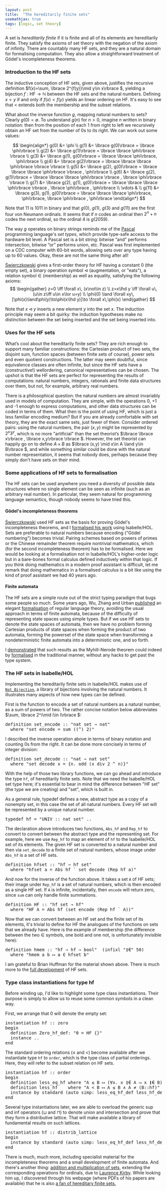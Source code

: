 ```yaml
---
layout: post
title:  "The hereditarily finite sets"
usemathjax: true 
tags: [logic, set theory]
---
```


A set is *hereditarily finite* if it is finite and all of its elements are hereditarily finite. They satisfy the axioms of set theory with the negation of the axiom of infinity. There are countably many HF sets, and they are a natural domain for formalising computation. They also allow a straightforward treatment of Gödel's incompleteness theorems.

### Introduction to the HF sets

The inductive conception of HF sets, given above, justifies the recursive definition $f(x)=\sum\, \lbrace 2^{f(y)}\mid y\in x\rbrace $, yielding a bijection $f:\text{HF}\to \mathbb{N}$  between the HF sets and the natural numbers.
Defining $x<y$ if and only if $f(x)<f(y)$ yields an linear ordering on HF.
It's easy to see that $<$ extends both the membership and the subset relations.

What about the inverse function $g$, mapping natural numbers to sets? 
Clearly $g(0) = \emptyset$. To understand $g(n)$ for $n>0$, imagine $n$ written in binary notation: then from the position of each 1 from right to left we recursively obtain an HF set from the number of 0s to its right. We can work out some values:

$$ \begin{align*}
g(0) &= \phi \\
g(1) &= \lbrace g(0)\rbrace  = \lbrace \phi\rbrace  \\
g(2) &= \lbrace g(1)\rbrace  = \lbrace \lbrace \phi\rbrace \rbrace  \\
g(3) &= \lbrace g(1), g(0)\rbrace  = \lbrace \lbrace \phi\rbrace, \phi\rbrace  \\
g(4) &= \lbrace g(2)\rbrace  = \lbrace \lbrace \lbrace \phi\rbrace \rbrace \rbrace  \\
g(5) &= \lbrace g(2), g(0)\rbrace  = \lbrace \lbrace \lbrace \phi\rbrace \rbrace , \phi\rbrace  \\
g(6) &= \lbrace g(2), g(1)\rbrace  = \lbrace \lbrace \lbrace \phi\rbrace \rbrace , \lbrace \phi\rbrace \rbrace  \\
g(7) &= \lbrace g(2), g(1), g(0)\rbrace = \lbrace \lbrace \lbrace \phi\rbrace \rbrace , \lbrace \phi\rbrace , \phi\rbrace \\
\vdots & \\
g(11) &= \lbrace g(3), g(1), g(0)\rbrace  = \lbrace \lbrace \lbrace \phi\rbrace, \phi\rbrace, \lbrace \phi\rbrace , \phi\rbrace 
\end{align*} $$

Note that 11 is 1011 in binary and that $g(0)$, $g(1)$, $g(3)$ and $g(11)$ are the first four von Neumann ordinals. It seems that if $n$ codes an ordinal then $2^n+n$ codes the next ordinal, so the ordinal 4 is $g(2059)$.

The way $g$ operates on binary strings reminds me of the [Pascal](https://dl.acm.org/doi/10.1145/234286.1057812) 
programming language's *set types*, which provide type-safe access to the hardware bit level. A Pascal set is a bit string: bitwise “and” performs intersection, bitwise “or” performs union, etc. Pascal was first implemented on a CDC computer with 60-bit words, allowing sets over any type having up to 60 values. Okay, these are not the same thing after all!

[Świerczkowski](https://doi.org/10.4064/DM422-0-1) gives
a first-order theory for HF having a constant 0 (the empty set), a binary
operation symbol $\lhd$ (augmentation, or "eats"),
a relation symbol $\in$ (membership) as well as equality, satisfying
the following axioms:
$$
\begin{gather}
z=0 \iff \forall x\, (x\not\in z) \\
z=x\lhd y \iff \forall u\, (u\in z\iff u\in x\lor u=y) \\
\phi(0) \land \forall xy\, [\phi(x)\land\phi(y)\to\phi(x\lhd y)]\to \forall x\,\phi(x) 
\end{gather}
$$

Note that $x\lhd y$ inserts a new element $y$ into the set $x$.
The induction principle may seem a bit quirky: the induction hypotheses make no distinction between the set being inserted and the set being inserted into.

### Uses for the HF sets

What’s cool about the hereditarily finite sets? They are rich enough to support many familiar constructions: the Cartesian product of two sets, the disjoint sum, function spaces (between finite sets of course), power sets and even quotient constructions. The latter may seem doubtful, since equivalence classes are often infinite, but since the HF sets have a (constructive!) wellordering, canonical representatives can be chosen. The upshot is that the HF sets are perfect for representing the results of computations: natural numbers, integers, rationals and finite data structures over them, but not, for example, arbitrary real numbers.

There is a philosophical question: the natural numbers are almost invariably used in models of computation. They are simple, with the operations 0, +1 and -1 enough to express computations, and other data structures can be coded in terms of them. 
What then is the point of using HF, which is just a less familiar encoding medium? 
But if you are already comfortable with set theory, they are the exact same sets, just fewer of them. Consider ordered pairs: using the natural numbers, the pair $(x,y)$ might be represented by $2^x3^y$, which is no more "artificial" than the set theorist’s $\lbrace \lbrace x\rbrace , \lbrace x,y\rbrace \rbrace $. However, the set theorist can happily go on to define $A\times B$ as $\lbrace (x,y) \mid x\in A \land y\in B\rbrace $, and while something similar could be done with the natural number representation, it seems that nobody does, perhaps because they simply don’t have sets on their mind.

### Some applications of HF sets to formalisation

The HF sets can be used anywhere you need a diversity of possible data structures where no single element can be seen as infinite (such as an arbitrary real number). In particular, they seem natural for programming language semantics, though nobody seems to have tried this.

#### Gödel's incompleteness theorems

[Świerczkowski](https://doi.org/10.4064/DM422-0-1) used HF sets as the basis for proving Gödel's incompleteness theorems, and I [formalised his work](https://arxiv.org/abs/2104.14260) using Isabelle/HOL.
Sets are preferable to natural numbers because encoding ("Gödel numbering") becomes trivial. Pairing schemes based on powers of primes or the Chinese remainder theorem require nontrivial mathematics, which (for the second incompleteness theorem) has to be formalised.
Here we would be looking at a formalisation not in Isabelle/HOL's higher-order logic but in a bare-bones formal calculus defined inductively within that logic.
If you think doing mathematics in a modern proof assistant is difficult, let me remark that doing mathematics in a formalised calculus is a bit like using the kind of proof assistant we had 40 years ago.

#### Finite automata

The HF sets are a simple route out of the strict typing paradigm that bugs some people so much. Some years ago, Wu, Zhang and Urban [published](https://rdcu.be/cJtCW) 
an elegant [formalisation](https://www.isa-afp.org/entries/Myhill-Nerode.html)
of regular language theory, avoiding the usual approach in terms of finite automata, because of the difficulty of representing state spaces using simple types. But if we use HF sets to denote the state spaces of automata, then we have no problem forming Cartesian products of state spaces when forming the product of two automata, forming the powerset of the state space when transforming a nondeterministic finite automata into a deterministic one, and so forth.

I [demonstrated](https://arxiv.org/pdf/1505.01662.pdf) that such results as the
Myhill-Nerode theorem could indeed by [formalised](https://www.isa-afp.org/entries/Finite_Automata_HF.html)
in the traditional manner, without any hacks to get past the type system.

### The HF sets in Isabelle/HOL

Implementing the hereditarily finite sets in Isabelle/HOL makes use of [`Nat_Bijection`](https://isabelle.in.tum.de/library/HOL/HOL-Library/Nat_Bijection.html),
a library of bijections involving the natural numbers. It illustrates many aspects of how new types can be defined.

First is the function to encode a set of natural numbers as a natural number, as a sum of powers of two. The rather concise notation below abbreviates
$\sum\, \lbrace 2^i\mid i\in I\rbrace $:
<pre class="source">
<span class="keyword1 command">definition</span> <span class="entity">set_encode</span> <span class="main">::</span> <span class="quoted"><span class="quoted"><span>"</span>nat</span> set</span> <span class="main">⇒</span> nat<span>"</span>
  <span class="keyword2 keyword">where</span> <span class="quoted"><span class="quoted"><span>"</span><span class="free">set_encode</span> <span class="main">=</span></span> sum</span> <span class="main">(</span><span class="main">(^)</span> <span class="numeral">2</span><span class="main">)</span><span>"</span>
</pre>

I described the inverse operation above in terms of binary notation and counting 0s from the right. It can be done more concisely in terms of integer division:

<pre class="source">
<span class="keyword1 command">definition</span> <span class="entity">set_decode</span> <span class="main">::</span> <span class="quoted"><span class="quoted"><span>"</span>nat</span> <span class="main">⇒</span> nat</span> set<span>"</span>
  <span class="keyword2 keyword">where</span> <span class="quoted"><span class="quoted"><span>"</span><span class="free">set_decode</span> <span class="free bound entity">x</span> <span class="main">=</span></span> <span class="main">{</span><span class="bound">n</span><span class="main">.</span> odd</span> <span class="main">(</span><span class="free bound entity">x</span> <span class="keyword1">div</span> <span class="numeral">2</span> <span class="main">^</span> <span class="bound">n</span><span class="main">)</span><span class="main">}</span><span>"</span>
</pre>

With the help of those two library functions, we can go ahead and introduce the type `hf`, of hereditarily finite sets. Note that we need the Isabelle/HOL set type here; it's essential to bear in mind the difference between "HF set" (the type we are creating) and "set", which is built in.

As a general rule, <span class="keyword1 command">typedef</span> defines a new, abstract type as a copy of a nonempty set, in this case the set of all natural numbers. Every HF set will be represented by a unique natural number.

<pre class="source">
<span class="keyword1 command">typedef</span> hf <span class="main">=</span> <span class="quoted quoted"><span>"</span>UNIV <span class="main">::</span> nat set<span>"</span></span> <span class="keyword1 command">..</span>
</pre>

The declaration above introduces two functions, `Abs_hf` and `Rep_hf` to convert to convert between the abstract type and the representing set. For example, here we use `Rep_hf` to map an element of `hf` to the Isabelle/HOL set of its elements.
The given HF set is converted to a natural number and then via `set_decode` to a finite set of natural numbers, whose image under `Abs_hf` is a set of HF sets.

<pre class="source">
<span class="keyword1 command">definition</span> <span class="entity">hfset</span> <span class="main">::</span> <span class="quoted"><span class="quoted"><span>"</span>hf</span> <span class="main">⇒</span> hf</span> set<span>"</span>
  <span class="keyword2 keyword">where</span> <span class="quoted"><span class="quoted"><span>"</span><span class="free">hfset</span> <span class="free bound entity">a</span> <span class="main">=</span> Abs_hf</span> <span class="main">`</span> set_decode</span> <span class="main">(</span>Rep_hf <span class="free bound entity">a</span><span class="main">)</span><span>"</span>
</pre>

And now for the inverse of the function above. It takes a set `A` of HF sets; their image under `Rep_hf` is a set of natural numbers, which is then encoded as a single HF set. If `A` is infinite, incidentally, then `encode` will return zero, since `sum` can only handle finite summations.

<pre class="source">
<span class="keyword1 command">definition</span> <span class="entity">HF</span> <span class="main">::</span> <span class="quoted"><span class="quoted"><span>"</span>hf</span> set <span class="main">⇒</span> hf</span><span>"</span>
  <span class="keyword2 keyword">where</span> <span class="quoted"><span class="quoted"><span>"</span><span class="free">HF</span> <span class="free bound entity">A</span> <span class="main">=</span> Abs_hf</span> <span class="main">(</span>set_encode</span> <span class="main">(</span>Rep_hf <span class="main">`</span> <span class="free bound entity">A</span><span class="main">)</span><span class="main">)</span><span>"</span>
</pre>

Now that we can convert between an HF set and the finite set of its elements, it's trivial to define for HF the analogues of the functions on sets that we already have. Here is the example of membership (the difference between the two ∈ symbols, one bold and one not, is unfortunately invisible here):

<pre class="source">
<span class="keyword1 command">definition</span> <span class="entity">hmem</span> <span class="main">::</span> <span class="quoted"><span class="quoted"><span>"</span>hf</span> <span class="main">⇒</span> hf</span> <span class="main">⇒</span> bool<span>"</span>  <span class="main">(</span><span class="keyword2 keyword">infixl</span> <span class="quoted"><span>"</span><span class="keyword1"><span class="hidden">❙</span><strong>∈</strong></span><span>"</span></span> 50<span class="main">)</span>
  <span class="keyword2 keyword">where</span> <span class="quoted"><span class="quoted"><span>"</span><span class="free">hmem</span> <span class="free bound entity">a</span> <span class="free bound entity">b</span> <span class="main">⟷</span> <span class="free bound entity">a</span> <span class="main">∈</span> hfset</span> <span class="free bound entity">b</span><span>"</span></span>
</pre>

I am grateful to Brian Huffman for the material shown above.
There is much more to the [full development](https://www.isa-afp.org/entries/HereditarilyFinite.html) of HF sets.

### Type class instantiations for type <span class="source">hf</span>

Before winding up, I'd like to highlight some type class instantiations. Their purpose is simply to allow us to reuse some common symbols in a clean way.

First, we arrange that 0 will denote the empty set:

<pre class="source">
<span class="keyword1 command">instantiation</span> hf <span class="main">::</span> <span class="quoted">zero</span>
<span class="keyword2 keyword">begin</span>
  <span class="keyword1 command">definition</span> Zero_hf_def<span class="main">:</span> <span class="quoted"><span class="quoted"><span>"</span><span class="main">0</span> <span class="main">=</span> HF</span> <span class="main">{}</span><span>"</span></span>
  <span class="keyword1 command">instance</span> <span class="keyword1 command">..</span>
<span class="keyword2 keyword">end</span>
</pre>

The standard ordering relations ($\leq$ and $<$) become available after we instantiate type `hf` to `order`, which is the type class of partial orderings. Here, they will refer to the subset relation on HF sets.

<pre class="source">
<span class="keyword1 command">instantiation</span> hf <span class="main">::</span> <span class="quoted">order</span>
<span class="keyword2 keyword">begin</span>
  <span class="keyword1 command">definition</span> <span class="entity class_parameter">less_eq_hf</span> <span class="keyword2 keyword">where</span> <span class="quoted"><span class="quoted"><span>"</span><span class="free bound entity">A</span> <span class="main">≤</span> <span class="free bound entity">B</span> <span class="main">⟷</span> <span class="main">(</span><span class="main">∀</span><span class="bound">x</span><span class="main">.</span> <span class="bound">x</span> <span class="main"><span class="hidden">❙</span><strong>∈</strong></span></span> <span class="free bound entity">A</span> <span class="main">⟶</span> <span class="bound">x</span> <span class="main"><span class="hidden">❙</span><strong>∈</strong></span></span> <span class="free bound entity">B</span><span class="main">)</span><span>"</span>
  <span class="keyword1 command">definition</span> <span class="entity class_parameter">less_hf</span>    <span class="keyword2 keyword">where</span> <span class="quoted"><span class="quoted"><span>"</span><span class="free bound entity">A</span> <span class="main">&lt;</span> <span class="free bound entity">B</span> <span class="main">⟷</span> <span class="free bound entity">A</span> <span class="main">≤</span> <span class="free bound entity">B</span> <span class="main">∧</span> <span class="free bound entity">A</span> <span class="main">≠</span> <span class="main">(</span><span class="free bound entity">B</span><span class="main">::</span>hf</span><span class="main">)</span><span>"</span></span>
  <span class="keyword1 command">instance</span> <span class="keyword1 command">by</span> <span class="operator">standard</span> <span class="main">(</span><span class="operator">auto</span> <span class="quasi_keyword">simp</span><span class="main main">:</span> less_eq_hf_def less_hf_def<span class="main">)</span>
<span class="keyword2 keyword">end</span>
</pre>

Several type instantiations later, we are able to overload the generic sup and inf operators ($\sqcup$ and $\sqcap$) to denote union and intersection and prove that they form a distributive lattice. That will make available a library of fundamental results on such lattices.

<pre class="source">
<span class="keyword1 command">instantiation</span> hf <span class="main">::</span> <span class="quoted">distrib_lattice</span>
<span class="keyword2 keyword">begin</span>
  <span class="keyword1 command">instance</span> <span class="keyword1 command">by</span> <span class="operator">standard</span> <span class="main">(</span><span class="operator">auto</span> <span class="quasi_keyword">simp</span><span class="main main">:</span> less_eq_hf_def less_hf_def inf_hf_def<span class="main">)</span>
<span class="keyword2 keyword">end</span>
</pre>

There is much, much more, including specialist material for the incompleteness theorems and a small development of finite automata.
And there's another thing: [addition and multiplication of sets](https://doi.org/10.1002/malq.200610026), extending the corresponding operations for ordinals, due to [Laurence Kirby](http://faculty.baruch.cuny.edu/lkirby/).
While looking him up, I discovered through his webpage (where PDFs of his papers are available) that he is also [a fan of hereditary finite sets.](https://rdcu.be/cJtDL)
